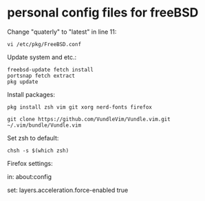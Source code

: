# personal config files for freeBSD

Change "quaterly" to "latest" in line 11:

    vi /etc/pkg/FreeBSD.conf

Update system and etc.:

    freebsd-update fetch install
    portsnap fetch extract
    pkg update
    
Install packages:

    pkg install zsh vim git xorg nerd-fonts firefox
    
    git clone https://github.com/VundleVim/Vundle.vim.git ~/.vim/bundle/Vundle.vim 
    
Set zsh to default:
    
    chsh -s $(which zsh)





Firefox settings:

  in: about:config
  
  set: layers.acceleration.force-enabled true
